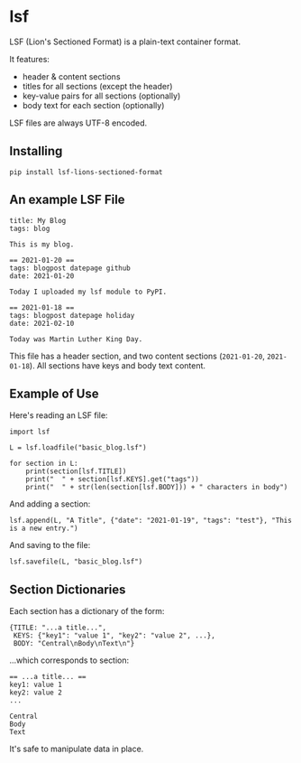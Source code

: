 # lsf

LSF (Lion's Sectioned Format) is a plain-text container format.

It features:
* header & content sections
* titles for all sections (except the header)
* key-value pairs for all sections (optionally)
* body text for each section (optionally)

LSF files are always UTF-8 encoded.

## Installing

    pip install lsf-lions-sectioned-format

## An example LSF File

    title: My Blog
    tags: blog
    
    This is my blog.
    
    == 2021-01-20 ==
    tags: blogpost datepage github
    date: 2021-01-20
    
    Today I uploaded my lsf module to PyPI.
    
    == 2021-01-18 ==
    tags: blogpost datepage holiday
    date: 2021-02-10
    
    Today was Martin Luther King Day.

This file has a header section, and two content sections (`2021-01-20`, `2021-01-18`).  All sections have keys and body text content.

## Example of Use

Here's reading an LSF file:

    import lsf
    
    L = lsf.loadfile("basic_blog.lsf")
    
    for section in L:
        print(section[lsf.TITLE])
        print("  " + section[lsf.KEYS].get("tags"))
        print("  " + str(len(section[lsf.BODY])) + " characters in body")

And adding a section:

    lsf.append(L, "A Title", {"date": "2021-01-19", "tags": "test"}, "This is a new entry.")

And saving to the file:

    lsf.savefile(L, "basic_blog.lsf")

## Section Dictionaries

Each section has a dictionary of the form:

    {TITLE: "...a title...",
     KEYS: {"key1": "value 1", "key2": "value 2", ...},
     BODY: "Central\nBody\nText\n"}

...which corresponds to section:

    == ...a title... ==
    key1: value 1
    key2: value 2
    ...
    
    Central
    Body
    Text
    

It's safe to manipulate data in place.

